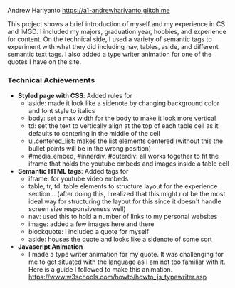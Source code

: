 Andrew Hariyanto
https://a1-andrewhariyanto.glitch.me

This project shows a brief introduction of myself and my experience in CS and IMGD. I included my majors, graduation year, hobbies, and experience for content. On the technical side, I used a variety of semantic tags to experiment with what they did including nav, tables, aside, and different semantic text tags. I also added a type writer animation for one of the quotes I have on the site.

### Technical Achievements
- **Styled page with CSS**: Added rules for
    - aside: made it look like a sidenote by changing background color and font style to italics
    - body: set a max width for the body to make it look more vertical
    - td: set the text to vertically align at the top of each table cell as it defaults to centering in the middle of the cell
    - ul.centered_list: makes the list elements centered (without this the bullet points will be in the wrong position)
    - #media_embed, #innerdiv, #outerdiv: all works together to fit the iframe that holds the youtube embeds and images inside a table cell
- **Semantic HTML tags**: Added tags for
    - iframe: for youtube video embeds
    - table, tr, td: table elements to structure layout for the experience section... (after doing this, I realized that this might not be the most ideal way for structuring the layout for this since it doesn't handle screen size responsiveness well)
    - nav: used this to hold a number of links to my personal websites
    - image: added a few images here and there
    - blockquote: I included a quote for myself
    - aside: houses the quote and looks like a sidenote of some sort
- **Javascript Animation**
    - I made a type writer animation for my quote. It was challenging for me to get situated with the language as I am not too familiar with it. Here is a guide I followed to make this animation. https://www.w3schools.com/howto/howto_js_typewriter.asp